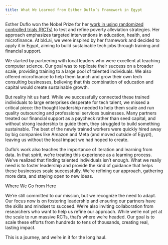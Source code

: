 ```yaml
---
title: What We Learned from Esther Duflo’s Framework in Egypt
---
```


Esther Duflo won the Nobel Prize for her [work in using randomized controlled trials (RCTs)](https://www.nobelprize.org/prizes/economic-sciences/2019/duflo/facts/) to test and refine poverty alleviation strategies. Her approach emphasizes targeted interventions in education, health, and microfinance. At bld.ai, we were inspired by her framework and decided to apply it in Egypt, aiming to build sustainable tech jobs through training and financial support.

We started by partnering with local leaders who were excellent at teaching computer science. Our goal was to replicate their success on a broader scale, providing training to a large pool of talented individuals. We also offered microfinance to help them launch and grow their own tech consulting businesses, believing that this combination of education and capital would create sustainable growth.

But reality hit us hard. While we successfully connected these trained individuals to large enterprises desperate for tech talent, we missed a critical piece: the thought leadership needed to help them scale and run quality outsourcing and professional services businesses. Many partners treated our financial support as a paycheck rather than seed capital, and without strong leadership to guide them, they struggled to build something sustainable. The best of the newly trained workers were quickly hired away by big companies like Amazon and Meta (and moved outside of Egypt), leaving us without the local impact we had hoped to create.

Duflo’s work also teaches the importance of iteration and learning from data. In that spirit, we’re treating this experience as a learning process. We’ve realized that finding talented individuals isn’t enough. What we really need is to foster leadership and provide the kind of guidance that helps these businesses scale successfully. We’re refining our approach, gathering more data, and staying open to new ideas.

Where We Go from Here

We’re still committed to our mission, but we recognize the need to adapt. Our focus now is on fostering leadership and ensuring our partners have the skills and mindset to succeed. We’re also inviting collaboration from researchers who want to help us refine our approach. While we’re not yet at the scale to run massive RCTs, that’s where we’re headed. Our goal is to scale these efforts from hundreds to tens of thousands, creating real, lasting impact.

This is a journey, and we’re in it for the long haul.
